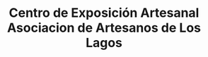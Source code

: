 ---
title: "Centro de Exposición Artesanal Asociacion de Artesanos de Los Lagos"
url: /los-lagos/centro-de-exposicion-artesanal-asociacion-de-artesanos-de-los-lagos/
shop: artesanía
---